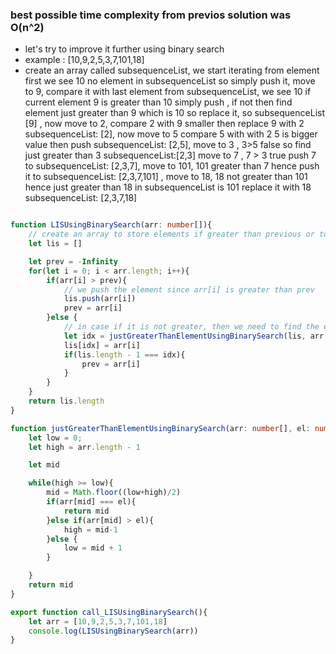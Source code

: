 ### best possible time complexity from previos solution was O(n^2)
- let's try to improve it further using binary search
- example : [10,9,2,5,3,7,101,18]
- create an array called subsequenceList, we start iterating from element first we see 10 no element in subsequenceList so simply push it, move to 9, compare it with last element from subsequenceList, we see 10 if current element 9 is greater than 10 simply push , if not then find element just greater than 9 which is 10 so replace it, so subsequenceList [9] , now move to 2, compare 2 with 9 smaller then replace 9 with 2 subsequenceList: [2], now move to 5 compare 5 with with 2 5 is bigger value then push subsequenceList: [2,5], move to 3 , 3>5 false so find just greater than 3 subsequenceList:[2,3] move to 7 , 7 > 3  true push 7 to subsequenceList: [2,3,7], move to 101, 101 greater than 7 hence push it to subsequenceList: [2,3,7,101] , move to 18, 18 not greater than 101 hence just greater than 18 in subsequenceList is 101 replace it with 18 subsequenceList: [2,3,7,18]

```ts

function LISUsingBinarySearch(arr: number[]){
    // create an array to store elements if greater than previous or to find the just greater elements
    let lis = []

    let prev = -Infinity
    for(let i = 0; i < arr.length; i++){
        if(arr[i] > prev){
            // we push the element since arr[i] is greater than prev
            lis.push(arr[i])
            prev = arr[i]
        }else {
            // in case if it is not greater, then we need to find the element in lis which is just greater than arr[i]
            let idx = justGreaterThanElementUsingBinarySearch(lis, arr[i])
            lis[idx] = arr[i]
            if(lis.length - 1 === idx){
                prev = arr[i]
            }
        }
    }
    return lis.length
}

function justGreaterThanElementUsingBinarySearch(arr: number[], el: number){
    let low = 0;
    let high = arr.length - 1

    let mid

    while(high >= low){
        mid = Math.floor((low+high)/2)
        if(arr[mid] === el){
            return mid
        }else if(arr[mid] > el){
            high = mid-1
        }else {
            low = mid + 1
        }

    }
    return mid
}

export function call_LISUsingBinarySearch(){
    let arr = [10,9,2,5,3,7,101,18]
    console.log(LISUsingBinarySearch(arr))
}

```
